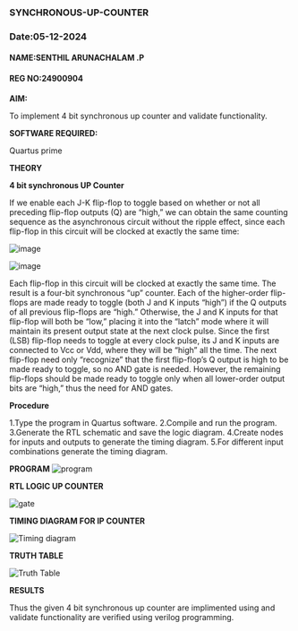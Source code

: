 ### SYNCHRONOUS-UP-COUNTER
### Date:05-12-2024
#### NAME:SENTHIL ARUNACHALAM .P
#### REG NO:24900904
**AIM:**

To implement 4 bit synchronous up counter and validate functionality.

**SOFTWARE REQUIRED:**

Quartus prime

**THEORY**

**4 bit synchronous UP Counter**

If we enable each J-K flip-flop to toggle based on whether or not all preceding flip-flop outputs (Q) are “high,” we can obtain the same counting sequence as the asynchronous circuit without the ripple effect, since each flip-flop in this circuit will be clocked at exactly the same time:

![image](https://github.com/naavaneetha/SYNCHRONOUS-UP-COUNTER/assets/154305477/d5db3fa0-e413-404c-b80e-b2f39d82e7e8)


![image](https://github.com/naavaneetha/SYNCHRONOUS-UP-COUNTER/assets/154305477/52cb61eb-d04b-442d-810c-31185a68410b)

Each flip-flop in this circuit will be clocked at exactly the same time.
The result is a four-bit synchronous “up” counter. Each of the higher-order flip-flops are made ready to toggle (both J and K inputs “high”) if the Q outputs of all previous flip-flops are “high.”
Otherwise, the J and K inputs for that flip-flop will both be “low,” placing it into the “latch” mode where it will maintain its present output state at the next clock pulse.
Since the first (LSB) flip-flop needs to toggle at every clock pulse, its J and K inputs are connected to Vcc or Vdd, where they will be “high” all the time.
The next flip-flop need only “recognize” that the first flip-flop’s Q output is high to be made ready to toggle, so no AND gate is needed.
However, the remaining flip-flops should be made ready to toggle only when all lower-order output bits are “high,” thus the need for AND gates.

**Procedure**

1.Type the program in Quartus software.
2.Compile and run the program.
3.Generate the RTL schematic and save the logic diagram.
4.Create nodes for inputs and outputs to generate the timing diagram.
5.For different input combinations generate the timing diagram.

**PROGRAM**
![program](https://github.com/user-attachments/assets/b35fda09-857a-4308-ac25-4b452ca6ac69)


**RTL LOGIC UP COUNTER**

![gate](https://github.com/user-attachments/assets/3fc3accb-bbb7-4740-a274-0d0e11d163aa)

**TIMING DIAGRAM FOR IP COUNTER**

![Timing diagram](https://github.com/user-attachments/assets/0ef58726-6104-4f02-ae02-dcf6da80340c)

**TRUTH TABLE**

![Truth Table](https://github.com/user-attachments/assets/a3323548-6efe-46eb-bc7c-21ac97cdf853)

**RESULTS**

Thus the given 4 bit synchronous up counter are implimented using and validate functionality are verified using verilog programming.
